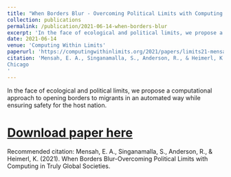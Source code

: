```yaml
---
title: "When Borders Blur - Overcoming Political Limits with Computing in Truly Global Societies"
collection: publications
permalink: /publication/2021-06-14-when-borders-blur
excerpt: 'In the face of ecological and political limits, we propose a computational approach to opening borders to migrants in an automated way while ensuring safety for the host nation.'
date: 2021-06-14
venue: 'Computing Within Limits'
paperurl: 'https://computingwithinlimits.org/2021/papers/limits21-mensah.pdf'
citation: 'Mensah, E. A., Singanamalla, S., Anderson, R., & Heimerl, K. (2021). When Borders Blur-Overcoming Political Limits with Computing in Truly Global Societies.
Chicago	
'
---
```

In the face of ecological and political limits, we propose a computational approach to opening borders to migrants in an automated way while ensuring safety for the host nation.

# [Download paper here](https://computingwithinlimits.org/2021/papers/limits21-mensah.pdf)

Recommended citation: Mensah, E. A., Singanamalla, S., Anderson, R., & Heimerl, K. (2021). When Borders Blur-Overcoming Political Limits with Computing in Truly Global Societies.
